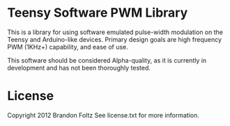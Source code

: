 Teensy Software PWM Library
===========================

This is a library for using software emulated pulse-width modulation on the Teensy and Arduino-like devices. Primary design goals are high frequency PWM (1KHz+) capability, and ease of use.

This software should be considered Alpha-quality, as it is currently in development and has not been thoroughly tested. 

License
=======

Copyright 2012 Brandon Foltz
See license.txt for more information.
